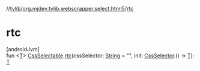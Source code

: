 //[tvlib](../../index.md)/[org.mjdev.tvlib.webscrapper.select.html5](index.md)/[rtc](rtc.md)

# rtc

[androidJvm]\
fun &lt;[T](rtc.md)&gt; [CssSelectable](../org.mjdev.tvlib.webscrapper.select/-css-selectable/index.md).[rtc](rtc.md)(cssSelector: [String](https://kotlinlang.org/api/latest/jvm/stdlib/kotlin/-string/index.html) = &quot;&quot;, init: [CssSelector](../org.mjdev.tvlib.webscrapper.select/-css-selector/index.md).() -&gt; [T](rtc.md)): [T](rtc.md)
